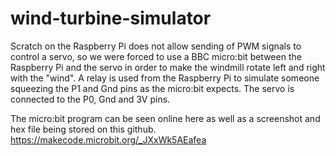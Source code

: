 # wind-turbine-simulator

Scratch on the Raspberry Pi does not allow sending of PWM signals to control a servo, so we were forced to use a BBC micro:bit between the Raspberry Pi and the servo in order to make the windmill rotate left and right with the "wind". A relay is used from the Raspberry Pi to simulate someone squeezing the P1 and Gnd pins as the micro:bit expects. The servo is connected to the P0, Gnd and 3V pins.

The micro:bit program can be seen online here as well as a screenshot and hex file being stored on this github. https://makecode.microbit.org/_JXxWk5AEafea
